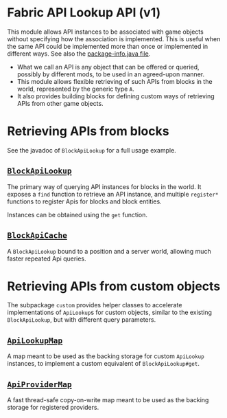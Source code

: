 #  Fabric API Lookup API (v1)
This module allows API instances to be associated with game objects without specifying how the association is implemented.
This is useful when the same API could be implemented more than once or implemented in different ways.
See also the [package-info.java file](src/main/java/net/fabricmc/fabric/api/lookup/v1/package-info.java).

* What we call an API is any object that can be offered or queried, possibly by different mods, to be used in an agreed-upon manner.
* This module allows flexible retrieving of such APIs from blocks in the world, represented by the generic type `A`.
* It also provides building blocks for defining custom ways of retrieving APIs from other game objects.

# Retrieving APIs from blocks
See the javadoc of `BlockApiLookup` for a full usage example.

## [`BlockApiLookup`](src/main/java/net/fabricmc/fabric/api/lookup/v1/block/BlockApiLookup.java)
The primary way of querying API instances for blocks in the world.
It exposes a `find` function to retrieve an API instance, and multiple `register*` functions to register Apis for blocks and block entities.

Instances can be obtained using the `get` function.

## [`BlockApiCache`](src/main/java/net/fabricmc/fabric/api/lookup/v1/block/BlockApiCache.java)
A `BlockApiLookup` bound to a position and a server world, allowing much faster repeated Api queries.

# Retrieving APIs from custom objects
The subpackage `custom` provides helper classes to accelerate implementations of `ApiLookup`s for custom objects,
similar to the existing `BlockApiLookup`, but with different query parameters.

## [`ApiLookupMap`](src/main/java/net/fabricmc/fabric/api/lookup/v1/custom/ApiLookupMap.java)
A map meant to be used as the backing storage for custom `ApiLookup` instances, to implement a custom equivalent of `BlockApiLookup#get`.

## [`ApiProviderMap`](src/main/java/net/fabricmc/fabric/api/lookup/v1/custom/ApiProviderMap.java)
A fast thread-safe copy-on-write map meant to be used as the backing storage for registered providers.
